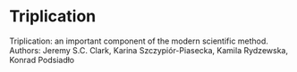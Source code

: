 # Triplication
Triplication: an important component of the  modern scientific method.
Authors:  Jeremy S.C. Clark, Karina Szczypiór-Piasecka, Kamila Rydzewska, Konrad Podsiadło
